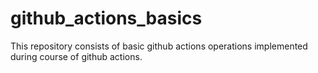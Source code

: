# github_actions_basics
This repository consists of basic github actions operations implemented during course of github actions.
